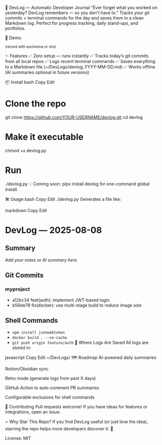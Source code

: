 📝 DevLog — Automatic Developer Journal
“Ever forget what you worked on yesterday? DevLog remembers — so you don’t have to.”
Tracks your git commits + terminal commands for the day and saves them in a clean Markdown log.
Perfect for progress tracking, daily stand-ups, and portfolios.

🚀 Demo

<sub>(record with asciinema or vhs)</sub>

✨ Features
✅ Zero setup — runs instantly
✅ Tracks today’s git commits from all local repos
✅ Logs recent terminal commands
✅ Saves everything to a Markdown file (~/DevLogs/devlog_YYYY-MM-DD.md)
✅ Works offline (AI summaries optional in future versions)

📦 Install
bash
Copy
Edit
# Clone the repo
git clone https://github.com/YOUR-USERNAME/devlog.git
cd devlog

# Make it executable
chmod +x devlog.py

# Run
./devlog.py
💡 Coming soon: pipx install devlog for one-command global install.

🛠 Usage
bash
Copy
Edit
./devlog.py
Generates a file like:

markdown
Copy
Edit
# DevLog — 2025-08-08

## Summary
_Add your notes or AI summary here_

## Git Commits
### myproject
- a12bc34 feat(auth): implement JWT-based login
- b56de78 fix(docker): use multi-stage build to reduce image size

## Shell Commands
- `npm install jsonwebtoken`
- `docker build . --no-cache`
- `git push origin feature/auth`
📂 Where Logs Are Saved
All logs are stored in:

javascript
Copy
Edit
~/DevLogs/
🗺 Roadmap
 AI-powered daily summaries

 Notion/Obsidian sync

 Retro mode (generate logs from past X days)

 GitHub Action to auto-comment PR summaries

 Configurable exclusions for shell commands

🤝 Contributing
Pull requests welcome! If you have ideas for features or integrations, open an issue.

⭐ Why Star This Repo?
If you find DevLog useful (or just love the idea), starring the repo helps more developers discover it. 🌟

License: MIT
